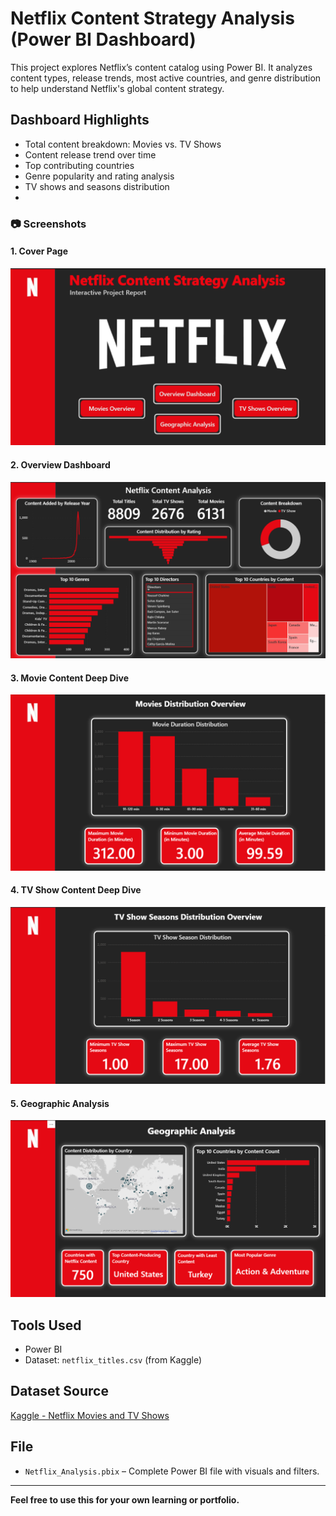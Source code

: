 # Netflix Content Strategy Analysis (Power BI Dashboard)

This project explores Netflix’s content catalog using Power BI. It analyzes content types, release trends, most active countries, and genre distribution to help understand Netflix's global content strategy.

## Dashboard Highlights
- Total content breakdown: Movies vs. TV Shows
- Content release trend over time
- Top contributing countries
- Genre popularity and rating analysis
- TV shows and seasons distribution
- 
### 📷 Screenshots

#### 1. Cover Page  
![Cover](ScreenShots/01_Coverpage.png)

#### 2. Overview Dashboard  
![Overview](ScreenShots/02_Overview_Dashboard.png)

#### 3. Movie Content Deep Dive  
![Movie](ScreenShots/03_Movies_Overview.png)

#### 4. TV Show Content Deep Dive  
![TV](ScreenShots/04_TV_Shows_Overview.png)

#### 5. Geographic Analysis  
![Geo](ScreenShots/05_Geographic_Analysis.png)

## Tools Used
- Power BI
- Dataset: `netflix_titles.csv` (from Kaggle)
  
## Dataset Source
[Kaggle - Netflix Movies and TV Shows](https://www.kaggle.com/datasets/shivamb/netflix-shows)

## File
- `Netflix_Analysis.pbix` – Complete Power BI file with visuals and filters.

---

**Feel free to use this for your own learning or portfolio.**
